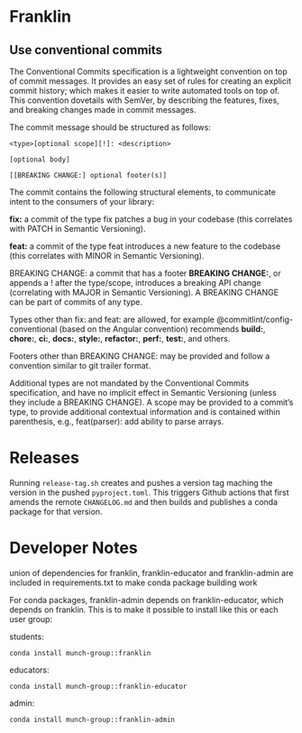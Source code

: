 
# Franklin


## Use conventional commits

The Conventional Commits specification is a lightweight convention on top of commit messages. It provides an easy set of rules for creating an explicit commit history; which makes it easier to write automated tools on top of. This convention dovetails with SemVer, by describing the features, fixes, and breaking changes made in commit messages.

The commit message should be structured as follows:

    <type>[optional scope][!]: <description>

    [optional body]

    [[BREAKING CHANGE:] optional footer(s)]

The commit contains the following structural elements, to communicate intent to the consumers of your library:

**fix:** a commit of the type fix patches a bug in your codebase (this correlates with PATCH in Semantic Versioning).

**feat:** a commit of the type feat introduces a new feature to the codebase (this correlates with MINOR in Semantic Versioning).

BREAKING CHANGE: a commit that has a footer **BREAKING CHANGE:**, or appends a ! after the type/scope, introduces a breaking API change (correlating with MAJOR in Semantic Versioning). A BREAKING CHANGE can be part of commits of any type.

Types other than fix: and feat: are allowed, for example @commitlint/config-conventional (based on the Angular convention) recommends **build:**, **chore:**, **ci:**, **docs:**, **style:**, **refactor:**, **perf:**, **test:**, and others.

Footers other than BREAKING CHANGE: <description> may be provided and follow a convention similar to git trailer format.

Additional types are not mandated by the Conventional Commits specification, and have no implicit effect in Semantic Versioning (unless they include a BREAKING CHANGE). A scope may be provided to a commit’s type, to provide additional contextual information and is contained within parenthesis, e.g., feat(parser): add ability to parse arrays.

# Releases

Running `release-tag.sh` creates and pushes a version tag maching the version in the pushed `pyproject.toml`. This triggers Github actions that first amends the remote `CHANGELOG.md` and then builds and publishes a conda package for that version.


# Developer Notes

union of dependencies for franklin, franklin-educator and franklin-admin are included in requirements.txt to make conda package building work

For conda packages, franklin-admin depends on franklin-educator, which depends on franklin. This is to make it possible to install like this or each user group:

students:

    conda install munch-group::franklin

educators:

    conda install munch-group::franklin-educator

admin:

    conda install munch-group::franklin-admin

